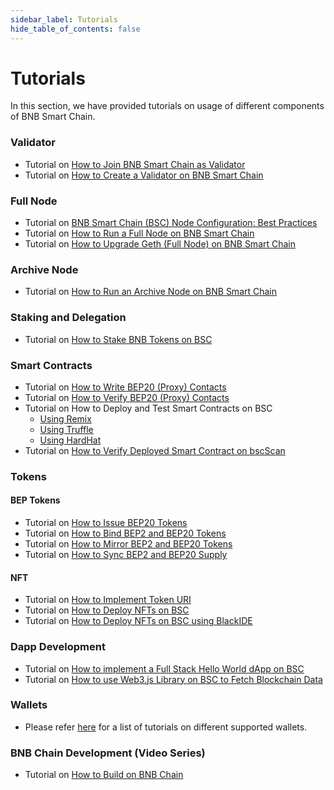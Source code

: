 ```yaml
---
sidebar_label: Tutorials
hide_table_of_contents: false
---
```


# Tutorials
In this section, we have provided tutorials on usage of different components of BNB Smart Chain.

### Validator
* Tutorial on [How to Join BNB Smart Chain as Validator](validator/run-val.md)
* Tutorial on [How to Create a Validator on BNB Smart Chain](validator/create-val.md)
### Full Node
* Tutorial on [BNB Smart Chain (BSC) Node Configuration: Best Practices](validator/best-practice.md)
* Tutorial on [How to Run a Full Node on BNB Smart Chain](validator/fullnode.md)
* Tutorial on [How to Upgrade Geth (Full Node) on BNB Smart Chain](validator/upgrade-fullnode.md)
### Archive Node
* Tutorial on [How to Run an Archive Node on BNB Smart Chain](archivenode.md)
### Staking and Delegation
* Tutorial on [How to Stake BNB Tokens on BSC](staking-with-ext-wallet.md)
### Smart Contracts
* Tutorial on [How to Write BEP20 (Proxy) Contacts](proxy.md)
* Tutorial on [How to Verify BEP20 (Proxy) Contacts](verify-proxy.md)
* Tutorial on How to Deploy and Test Smart Contracts on BSC
  * [Using Remix](remix-new.md)
  * [Using Truffle](truffle-new.md)
  * [Using HardHat](hardhat-new.md)
* Tutorial on [How to Verify Deployed Smart Contract on bscScan](verify.md)
### Tokens
#### BEP Tokens
* Tutorial on [How to Issue BEP20 Tokens](issue-BEP20.md)
* Tutorial on [How to Bind BEP2 and BEP20 Tokens](bind-tokens.md)
* Tutorial on [How to Mirror BEP2 and BEP20 Tokens](mirror.md)
* Tutorial on [How to Sync BEP2 and BEP20 Supply](sync.md)
#### NFT
* Tutorial on [How to Implement Token URI](develop/../nft-metadata-standard.md)
* Tutorial on [How to Deploy NFTs on BSC](ERC721.md)
* Tutorial on [How to Deploy NFTs on BSC using BlackIDE](https://github.com/bnb-chain/bnb-chain-tutorial/tree/main/03-Using-BlackIDE-for-Deploying-NFTs)
### Dapp Development
* Tutorial on [How to implement a Full Stack Hello World dApp on BSC](dapp-dev/Hello-World.md)
* Tutorial on [How to use Web3.js Library on BSC to Fetch Blockchain Data](dapp-dev/web3js-tutorial.md)
### Wallets
* Please refer [here](wallets/wallet-tutorial-overview.md) for a list of tutorials on different supported wallets.
### BNB Chain Development (Video Series)
* Tutorial on [How to Build on BNB Chain](https://www.youtube.com/watch?v=TsraNMHENIE&list=PLD2Yls_M04XPTdEBGmTu6A-atFn3_mmCZ)

